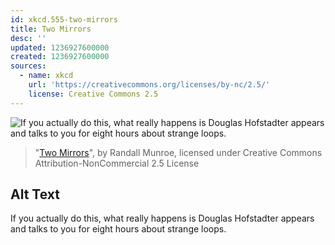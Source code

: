```yaml
---
id: xkcd.555-two-mirrors
title: Two Mirrors
desc: ''
updated: 1236927600000
created: 1236927600000
sources:
  - name: xkcd
    url: 'https://creativecommons.org/licenses/by-nc/2.5/'
    license: Creative Commons 2.5
---
```

![If you actually do this, what really happens is Douglas Hofstadter appears and talks to you for eight hours about strange loops.](https://imgs.xkcd.com/comics/two_mirrors.png)
> "[Two Mirrors](https://xkcd.com/555/)", by Randall Munroe, licensed under Creative Commons Attribution-NonCommercial 2.5 License

## Alt Text
If you actually do this, what really happens is Douglas Hofstadter appears and talks to you for eight hours about strange loops.
